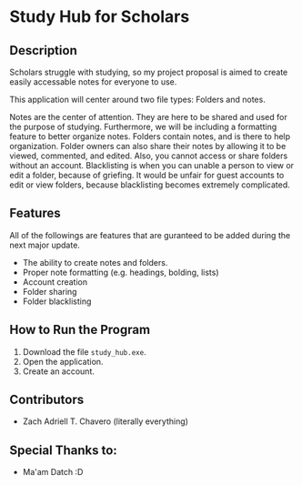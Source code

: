 # Study Hub for Scholars

## Description
Scholars struggle with studying, so my project proposal is aimed to create easily accessable notes for everyone to use.

This application will center around two file types: Folders and notes.

Notes are the center of attention. They are here to be shared and used for the purpose of studying. Furthermore, we will be including a formatting feature to better organize notes.
Folders contain notes, and is there to help organization. Folder owners can also share their notes by allowing it to be viewed, commented, and edited.
Also, you cannot access or share folders without an account. Blacklisting is when you can unable a person to view or edit a folder, because of griefing. It would be unfair for guest accounts to edit or view folders, because blacklisting becomes extremely complicated.

## Features
All of the followings are features that are guranteed to be added during the next major update.
- The ability to create notes and folders.
- Proper note formatting (e.g. headings, bolding, lists)
- Account creation
- Folder sharing
- Folder blacklisting

## How to Run the Program
1. Download the file `study_hub.exe`.
2. Open the application.
3. Create an account.

## Contributors
- Zach Adriell T. Chavero (literally everything)

## Special Thanks to:
- Ma'am Datch :D
